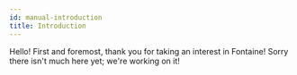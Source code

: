 ```yaml
---
id: manual-introduction
title: Introduction
---
```


Hello! First and foremost, thank you for taking an interest in Fontaine! Sorry there isn't much here yet; we're working on it!

